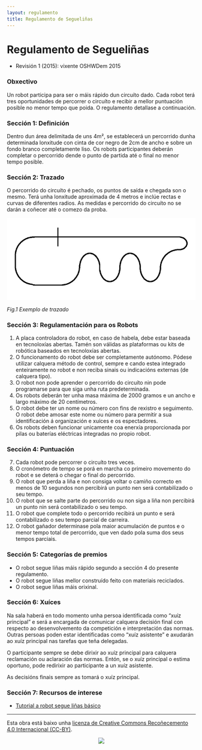 ```yaml
---
layout: regulamento
title: Regulamento de Segueliñas
---
```


# Regulamento de Segueliñas

  - Revisión 1 (2015): vixente OSHWDem 2015

### Obxectivo

Un robot participa para ser o máis rápido dun circuíto dado. Cada robot terá tres oportunidades de percorrer o circuíto e recibir a mellor puntuación posible no menor tempo que poida.
O regulamento detallase a continuación.

### Sección 1: Definición

Dentro dun área delimitada de uns 4m², se establecerá un percorrido dunha determinada lonxitude con cinta de cor negro de 2cm de ancho e sobre un fondo branco completamente liso. Os robots participantes deberán completar o percorrido dende o punto de partida até o final no menor tempo posible.

### Sección 2: Trazado

O percorrido do circuíto é pechado, os puntos de saída e chegada son o mesmo. Terá unha lonxitude aproximada de 4 metros e inclúe rectas e curvas de diferentes radios.
As medidas e percorrido do circuíto no se darán a coñecer até o comezo da proba.

![Imaxe do labirinto](img/linefollower_track.jpg)

*Fig.1 Exemplo de trazado*

### Sección 3: Regulamentación para os Robots

 1. A placa controladora do robot, en caso de habela, debe estar baseada en tecnoloxías abertas. Tamén son válidas as plataformas ou kits de robótica baseados en tecnoloxías abertas.
 2. O funcionamento do robot debe ser completamente autónomo. Pódese utilizar calquera método de control, sempre e cando estea integrado enteiramente no robot e non reciba sinais ou indicacións externas (de calquera tipo).
 3. O robot non pode aprender o percorrido do circuíto nin pode programarse para que siga unha ruta predeterminada.
 4. Os robots deberán ter unha masa máxima de 2000 gramos e un ancho e largo máximo de 20 centímetros.
 5. O robot debe ter un nome ou número con fins de rexistro e seguimento. O robot debe amosar este nome ou número para permitir a sua identificación á organización e xuíces e os espectadores.
 6. Os robots deben funcionar unicamente coa enerxía proporcionada por pilas ou baterías eléctricas integradas no propio robot.
 
### Sección 4: Puntuación

 7. Cada robot pode percorrer o circuíto tres veces.
 8. O cronómetro de tempo se porá en marcha co primeiro movemento do robot e se deterá o chegar o final do percorrido.
 9. O robot que perda a liña e non consiga voltar o camiño correcto en menos de 10 segundos non percibirá un punto nen será contabilizado o seu tempo.
 10. O robot que se salte parte do percorrido ou non siga a liña non percibirá un punto nin será contabilizado o seu tempo.
 11. O robot que complete todo o percorrido recibirá un punto e será contabilizado o seu tempo parcial de carreira.
 12. O robot gañador determinase pola maior acumulación de puntos e o menor tempo total de percorrido, que ven dado pola suma dos seus tempos parciais.
 
### Sección 5: Categorías de premios

* O robot segue liñas máis rápido segundo a sección 4 do presente regulamento.
* O robot segue liñas mellor construído feito con materiais reciclados.
* O robot segue liñas máis orixinal.
 
### Sección 6: Xuíces

Na sala haberá en todo momento unha persoa identificada como “xuíz principal” e será a encargada de comunicar calquera decisión final con respecto ao desenvolvemento da competición e interpretación das normas. Outras persoas poden estar identificadas como “xuíz asistente” e axudarán ao xuíz principal nas tarefas que teña delegadas.

O participante sempre se debe dirixir ao xuíz principal para calquera reclamación ou aclaración das normas. Entón, se o xuíz principal o estima oportuno, pode redirixir ao participante a un xuíz asistente.

As decisións finais sempre as tomará o xuíz principal.

### Sección 7: Recursos de interese

  * [Tutorial a robot segue liñas básico](http://todohacker.com/tutoriales/tutorial-robot-siguelineas)

----

Esta obra está baixo unha [licenza de Creative Commons Recoñecemento 4.0 Internacional (CC-BY)](http://creativecommons.org/licenses/by/4.0/).
<p align="center">
<img src="https://i.creativecommons.org/l/by/4.0/88x31.png">
</p>
